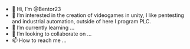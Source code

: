 - 👋 Hi, I’m @Bentor23
- 👀 I’m interested in the creation of videogames in unity, I like pentesting and industrial automation, outside of here I program PLC.
- 🌱 I’m currently learning ...
- 💞️ I’m looking to collaborate on ...
- 📫 How to reach me ...

<!---
Bentor23/Bentor23 is a ✨ special ✨ repository because its `README.md` (this file) appears on your GitHub profile.
You can click the Preview link to take a look at your changes.
--->

